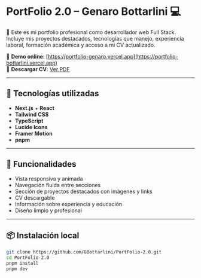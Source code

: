 # PortFolio 2.0 – Genaro Bottarlini 💻

🎯 Este es mi portfolio profesional como desarrollador web Full Stack. Incluye mis proyectos destacados, tecnologías que manejo, experiencia laboral, formación académica y acceso a mi CV actualizado.

🔗 **Demo online**: [https://portfolio-genaro.vercel.app](https://portfolio-bottarlini.vercel.app)  
📄 **Descargar CV**: [Ver PDF](https://portfolio-bottarlini.vercel.app/BOTTARLNI-GENARO-CV.pdf)

---

## 🚀 Tecnologías utilizadas

- **Next.js** + **React**
- **Tailwind CSS**
- **TypeScript**
- **Lucide Icons**
- **Framer Motion**
- **pnpm**

---

## 🧩 Funcionalidades

- Vista responsiva y animada
- Navegación fluida entre secciones
- Sección de proyectos destacados con imágenes y links
- CV descargable
- Información sobre experiencia y educación
- Diseño limpio y profesional

---

## 📦 Instalación local

```bash
git clone https://github.com/GBottarlini/PortFolio-2.0.git
cd PortFolio-2.0
pnpm install
pnpm dev
